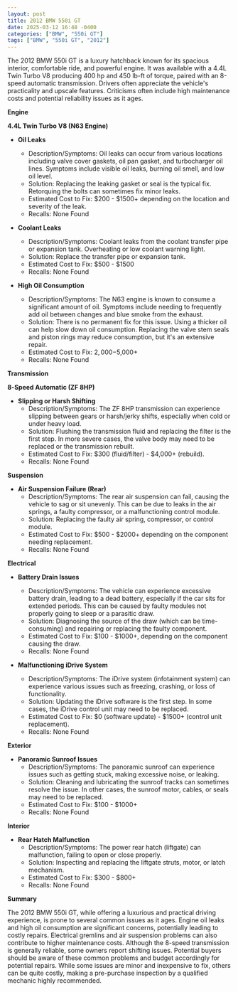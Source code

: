 ```yaml
---
layout: post
title: 2012 BMW 550i GT
date: 2025-03-12 16:48 -0400
categories: ["BMW", "550i GT"]
tags: ["BMW", "550i GT", "2012"]
---
```

The 2012 BMW 550i GT is a luxury hatchback known for its spacious interior, comfortable ride, and powerful engine. It was available with a 4.4L Twin Turbo V8 producing 400 hp and 450 lb-ft of torque, paired with an 8-speed automatic transmission. Drivers often appreciate the vehicle's practicality and upscale features. Criticisms often include high maintenance costs and potential reliability issues as it ages.

**Engine**

**4.4L Twin Turbo V8 (N63 Engine)**

*   **Oil Leaks**
    *   Description/Symptoms: Oil leaks can occur from various locations including valve cover gaskets, oil pan gasket, and turbocharger oil lines. Symptoms include visible oil leaks, burning oil smell, and low oil level.
    *   Solution: Replacing the leaking gasket or seal is the typical fix. Retorquing the bolts can sometimes fix minor leaks.
    *   Estimated Cost to Fix: $200 - $1500+ depending on the location and severity of the leak.
    *   Recalls: None Found

*   **Coolant Leaks**
    *   Description/Symptoms: Coolant leaks from the coolant transfer pipe or expansion tank. Overheating or low coolant warning light.
    *   Solution: Replace the transfer pipe or expansion tank.
    *   Estimated Cost to Fix: $500 - $1500
    *   Recalls: None Found

*   **High Oil Consumption**
    *   Description/Symptoms: The N63 engine is known to consume a significant amount of oil. Symptoms include needing to frequently add oil between changes and blue smoke from the exhaust.
    *   Solution: There is no permanent fix for this issue. Using a thicker oil can help slow down oil consumption. Replacing the valve stem seals and piston rings may reduce consumption, but it's an extensive repair.
    *   Estimated Cost to Fix: $2,000-$5,000+
    *   Recalls: None Found

**Transmission**

**8-Speed Automatic (ZF 8HP)**

*   **Slipping or Harsh Shifting**
    *   Description/Symptoms: The ZF 8HP transmission can experience slipping between gears or harsh/jerky shifts, especially when cold or under heavy load.
    *   Solution: Flushing the transmission fluid and replacing the filter is the first step. In more severe cases, the valve body may need to be replaced or the transmission rebuilt.
    *   Estimated Cost to Fix: $300 (fluid/filter) - $4,000+ (rebuild).
    *   Recalls: None Found

**Suspension**

*   **Air Suspension Failure (Rear)**
    *   Description/Symptoms: The rear air suspension can fail, causing the vehicle to sag or sit unevenly. This can be due to leaks in the air springs, a faulty compressor, or a malfunctioning control module.
    *   Solution: Replacing the faulty air spring, compressor, or control module.
    *   Estimated Cost to Fix: $500 - $2000+ depending on the component needing replacement.
    *   Recalls: None Found

**Electrical**

*   **Battery Drain Issues**
    *   Description/Symptoms: The vehicle can experience excessive battery drain, leading to a dead battery, especially if the car sits for extended periods. This can be caused by faulty modules not properly going to sleep or a parasitic draw.
    *   Solution: Diagnosing the source of the draw (which can be time-consuming) and repairing or replacing the faulty component.
    *   Estimated Cost to Fix: $100 - $1000+, depending on the component causing the draw.
    *   Recalls: None Found

*   **Malfunctioning iDrive System**
    *   Description/Symptoms: The iDrive system (infotainment system) can experience various issues such as freezing, crashing, or loss of functionality.
    *   Solution: Updating the iDrive software is the first step. In some cases, the iDrive control unit may need to be replaced.
    *   Estimated Cost to Fix: $0 (software update) - $1500+ (control unit replacement).
    *   Recalls: None Found

**Exterior**

*   **Panoramic Sunroof Issues**
    *   Description/Symptoms: The panoramic sunroof can experience issues such as getting stuck, making excessive noise, or leaking.
    *   Solution: Cleaning and lubricating the sunroof tracks can sometimes resolve the issue. In other cases, the sunroof motor, cables, or seals may need to be replaced.
    *   Estimated Cost to Fix: $100 - $1000+
    *   Recalls: None Found

**Interior**

*   **Rear Hatch Malfunction**
    *   Description/Symptoms: The power rear hatch (liftgate) can malfunction, failing to open or close properly.
    *   Solution: Inspecting and replacing the liftgate struts, motor, or latch mechanism.
    *   Estimated Cost to Fix: $300 - $800+
    *   Recalls: None Found

**Summary**

The 2012 BMW 550i GT, while offering a luxurious and practical driving experience, is prone to several common issues as it ages. Engine oil leaks and high oil consumption are significant concerns, potentially leading to costly repairs. Electrical gremlins and air suspension problems can also contribute to higher maintenance costs. Although the 8-speed transmission is generally reliable, some owners report shifting issues. Potential buyers should be aware of these common problems and budget accordingly for potential repairs. While some issues are minor and inexpensive to fix, others can be quite costly, making a pre-purchase inspection by a qualified mechanic highly recommended.

